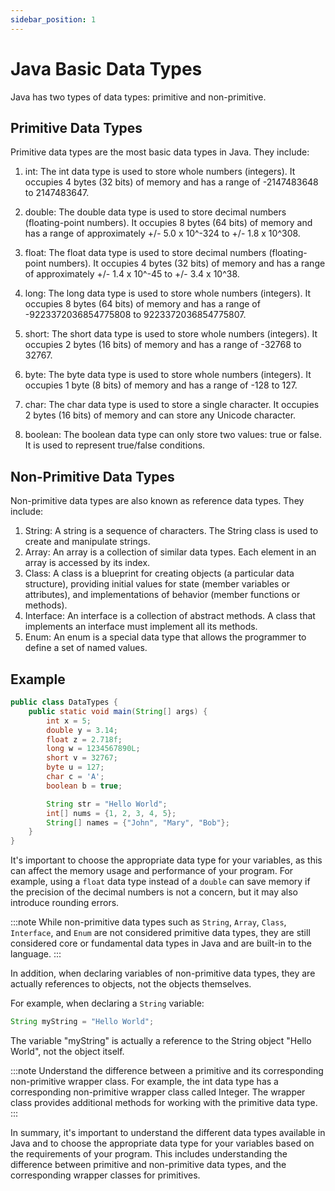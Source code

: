 ```yaml
---
sidebar_position: 1
---
```


# Java Basic Data Types

Java has two types of data types: primitive and non-primitive.

## Primitive Data Types

Primitive data types are the most basic data types in Java. They include:

1. int: The int data type is used to store whole numbers (integers). It occupies 4 bytes (32 bits) of memory and has a range of -2147483648 to 2147483647.

2. double: The double data type is used to store decimal numbers (floating-point numbers). It occupies 8 bytes (64 bits) of memory and has a range of approximately +/- 5.0 x 10^-324 to +/- 1.8 x 10^308.

3. float: The float data type is used to store decimal numbers (floating-point numbers). It occupies 4 bytes (32 bits) of memory and has a range of approximately +/- 1.4 x 10^-45 to +/- 3.4 x 10^38.

4. long: The long data type is used to store whole numbers (integers). It occupies 8 bytes (64 bits) of memory and has a range of -9223372036854775808 to 9223372036854775807.

5. short: The short data type is used to store whole numbers (integers). It occupies 2 bytes (16 bits) of memory and has a range of -32768 to 32767.

6. byte: The byte data type is used to store whole numbers (integers). It occupies 1 byte (8 bits) of memory and has a range of -128 to 127.

7. char: The char data type is used to store a single character. It occupies 2 bytes (16 bits) of memory and can store any Unicode character.

8. boolean: The boolean data type can only store two values: true or false. It is used to represent true/false conditions.

## Non-Primitive Data Types

Non-primitive data types are also known as reference data types. They include:

1. String: A string is a sequence of characters. The String class is used to create and manipulate strings.
2. Array: An array is a collection of similar data types. Each element in an array is accessed by its index.
3. Class: A class is a blueprint for creating objects (a particular data structure), providing initial values for state (member variables or attributes), and implementations of behavior (member functions or methods).
4. Interface: An interface is a collection of abstract methods. A class that implements an interface must implement all its methods.
5. Enum: An enum is a special data type that allows the programmer to define a set of named values.

## Example

```java
public class DataTypes {
    public static void main(String[] args) {
        int x = 5;
        double y = 3.14;
        float z = 2.718f;
        long w = 1234567890L;
        short v = 32767;
        byte u = 127;
        char c = 'A';
        boolean b = true;

        String str = "Hello World";
        int[] nums = {1, 2, 3, 4, 5};
        String[] names = {"John", "Mary", "Bob"};
    }
}
```

It's important to choose the appropriate data type for your variables, as this can affect the memory usage and performance of your program. For example, using a `float` data type instead of a `double` can save memory if the precision of the decimal numbers is not a concern, but it may also introduce rounding errors.

:::note
While non-primitive data types such as `String`, `Array`, `Class`, `Interface`, and `Enum` are not considered primitive data types, they are still considered core or fundamental data types in Java and are built-in to the language.
:::

In addition, when declaring variables of non-primitive data types, they are actually references to objects, not the objects themselves.

For example, when declaring a `String` variable:

```java
String myString = "Hello World";
```

The variable "myString" is actually a reference to the String object "Hello World", not the object itself.

:::note
Understand the difference between a primitive and its corresponding non-primitive wrapper class. For example, the int data type has a corresponding non-primitive wrapper class called Integer. The wrapper class provides additional methods for working with the primitive data type.
:::

In summary, it's important to understand the different data types available in Java and to choose the appropriate data type for your variables based on the requirements of your program. This includes understanding the difference between primitive and non-primitive data types, and the corresponding wrapper classes for primitives.
